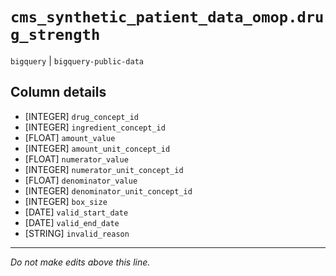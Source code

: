 # `cms_synthetic_patient_data_omop.drug_strength`
`bigquery` | `bigquery-public-data`

## Column details
* [INTEGER]   `drug_concept_id`
* [INTEGER]   `ingredient_concept_id`
* [FLOAT]     `amount_value`
* [INTEGER]   `amount_unit_concept_id`
* [FLOAT]     `numerator_value`
* [INTEGER]   `numerator_unit_concept_id`
* [FLOAT]     `denominator_value`
* [INTEGER]   `denominator_unit_concept_id`
* [INTEGER]   `box_size`
* [DATE]      `valid_start_date`
* [DATE]      `valid_end_date`
* [STRING]    `invalid_reason`

-------------------------------------------------------------------------------
*Do not make edits above this line.*
